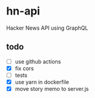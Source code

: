 # hn-api

Hacker News API using GraphQL

## todo

- [ ] use github actions
- [x] fix cors
- [ ] tests
- [x] use yarn in dockerfile
- [x] move story memo to server.js